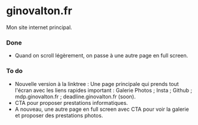 # ginovalton.fr
Mon site internet principal.

### Done
- Quand on scroll légèrement, on passe à une autre page en full screen.

### To do
- Nouvelle version à la linktree : Une page principale qui prends tout l'écran avec les liens rapides important : Galerie Photos ; Insta ; Github ; mdp.ginovalton.fr ; deadline.ginovalton.fr (soon).
- CTA pour proposer prestations informatiques.
- A nouveau, une autre page en full screen avec CTA pour voir la galerie et proposer des prestations photos.
